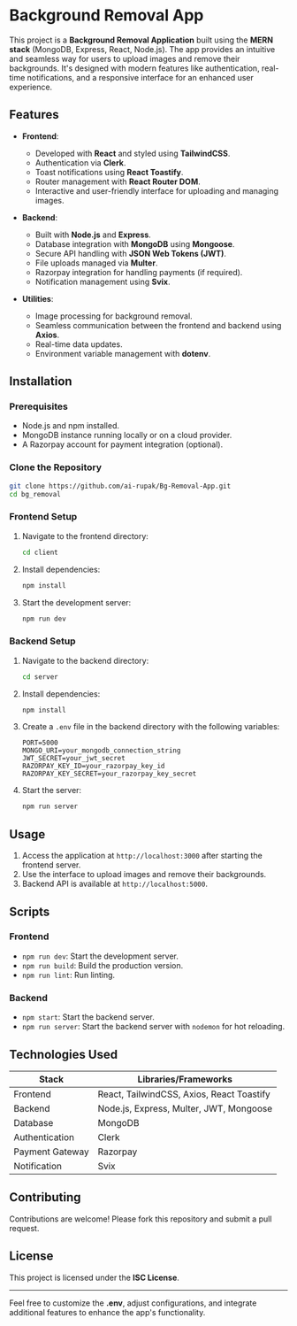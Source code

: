 # Background Removal App

This project is a **Background Removal Application** built using the **MERN stack** (MongoDB, Express, React, Node.js). The app provides an intuitive and seamless way for users to upload images and remove their backgrounds. It's designed with modern features like authentication, real-time notifications, and a responsive interface for an enhanced user experience.

## Features

- **Frontend**:
  - Developed with **React** and styled using **TailwindCSS**.
  - Authentication via **Clerk**.
  - Toast notifications using **React Toastify**.
  - Router management with **React Router DOM**.
  - Interactive and user-friendly interface for uploading and managing images.
  
- **Backend**:
  - Built with **Node.js** and **Express**.
  - Database integration with **MongoDB** using **Mongoose**.
  - Secure API handling with **JSON Web Tokens (JWT)**.
  - File uploads managed via **Multer**.
  - Razorpay integration for handling payments (if required).
  - Notification management using **Svix**.
  
- **Utilities**:
  - Image processing for background removal.
  - Seamless communication between the frontend and backend using **Axios**.
  - Real-time data updates.
  - Environment variable management with **dotenv**.

## Installation

### Prerequisites
- Node.js and npm installed.
- MongoDB instance running locally or on a cloud provider.
- A Razorpay account for payment integration (optional).

### Clone the Repository
```bash
git clone https://github.com/ai-rupak/Bg-Removal-App.git
cd bg_removal
```

### Frontend Setup
1. Navigate to the frontend directory:
   ```bash
   cd client
   ```
2. Install dependencies:
   ```bash
   npm install
   ```
3. Start the development server:
   ```bash
   npm run dev
   ```

### Backend Setup
1. Navigate to the backend directory:
   ```bash
   cd server
   ```
2. Install dependencies:
   ```bash
   npm install
   ```
3. Create a `.env` file in the backend directory with the following variables:
   ```env
   PORT=5000
   MONGO_URI=your_mongodb_connection_string
   JWT_SECRET=your_jwt_secret
   RAZORPAY_KEY_ID=your_razorpay_key_id
   RAZORPAY_KEY_SECRET=your_razorpay_key_secret
   ```
4. Start the server:
   ```bash
   npm run server
   ```

## Usage
1. Access the application at `http://localhost:3000` after starting the frontend server.
2. Use the interface to upload images and remove their backgrounds.
3. Backend API is available at `http://localhost:5000`.

## Scripts
### Frontend
- `npm run dev`: Start the development server.
- `npm run build`: Build the production version.
- `npm run lint`: Run linting.

### Backend
- `npm start`: Start the backend server.
- `npm run server`: Start the backend server with `nodemon` for hot reloading.

## Technologies Used

| Stack          | Libraries/Frameworks        |
|-----------------|-----------------------------|
| Frontend        | React, TailwindCSS, Axios, React Toastify |
| Backend         | Node.js, Express, Multer, JWT, Mongoose |
| Database        | MongoDB                     |
| Authentication  | Clerk                       |
| Payment Gateway | Razorpay                    |
| Notification    | Svix                        |

## Contributing
Contributions are welcome! Please fork this repository and submit a pull request.

## License
This project is licensed under the **ISC License**.

---

Feel free to customize the **.env**, adjust configurations, and integrate additional features to enhance the app's functionality.
